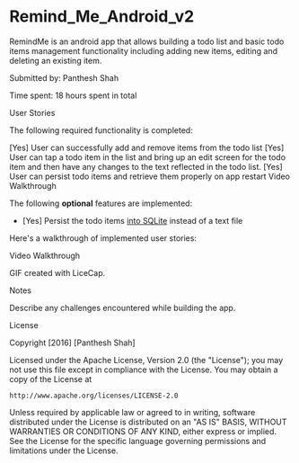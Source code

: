 # Remind_Me_Android_v2

RemindMe is an android app that allows building a todo list and basic todo items management functionality including adding new items, editing and deleting an existing item.

Submitted by: Panthesh Shah

Time spent: 18 hours spent in total

User Stories

The following required functionality is completed:

[Yes] User can successfully add and remove items from the todo list
[Yes] User can tap a todo item in the list and bring up an edit screen for the todo item and then have any changes to the text reflected in the todo list.
[Yes] User can persist todo items and retrieve them properly on app restart
Video Walkthrough

The following **optional** features are implemented:

* [Yes] Persist the todo items [into SQLite](http://guides.codepath.com/android/Persisting-Data-to-the-Device#sqlite) instead of a text file


Here's a walkthrough of implemented user stories:

Video Walkthrough

GIF created with LiceCap.

Notes

Describe any challenges encountered while building the app.

License

Copyright [2016] [Panthesh Shah]

Licensed under the Apache License, Version 2.0 (the "License");
you may not use this file except in compliance with the License.
You may obtain a copy of the License at

    http://www.apache.org/licenses/LICENSE-2.0

Unless required by applicable law or agreed to in writing, software
distributed under the License is distributed on an "AS IS" BASIS,
WITHOUT WARRANTIES OR CONDITIONS OF ANY KIND, either express or implied.
See the License for the specific language governing permissions and
limitations under the License.
